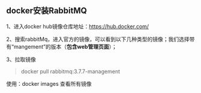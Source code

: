 ## docker安装RabbitMQ

1、进入docker hub镜像仓库地址：https://hub.docker.com/

2、搜索rabbitMq，进入官方的镜像，可以看到以下几种类型的镜像；我们选择带有“mangement”的版本（**包含web管理页面**）；



3、拉取镜像

> docker pull rabbitmq:3.7.7-management

使用：docker images 查看所有镜像